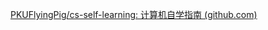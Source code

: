 [PKUFlyingPig/cs-self-learning: 计算机自学指南 (github.com)](https://github.com/pkuflyingpig/cs-self-learning/)
